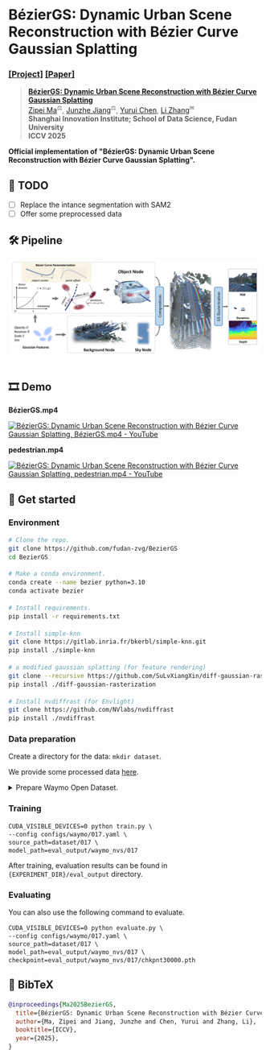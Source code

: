 # BézierGS: Dynamic Urban Scene Reconstruction with Bézier Curve Gaussian Splatting

### [[Project]]() [[Paper]](http://arxiv.org/abs/2506.22099) 

> [**BézierGS: Dynamic Urban Scene Reconstruction with Bézier Curve Gaussian Splatting**](http://arxiv.org/abs/2506.22099)  
> [Zipei Ma](https://xiao10ma.github.io/)<sup>⚖</sup>, [Junzhe Jiang](https://selfspin.github.io/)<sup>⚖</sup>, [Yurui Chen](https://github.com/fumore), [Li Zhang](https://lzrobots.github.io)<sup>✉</sup>  
> **Shanghai Innovation Institute; School of Data Science, Fudan University**<br>
> **ICCV 2025**

**Official implementation of "BézierGS: Dynamic Urban Scene Reconstruction with Bézier Curve Gaussian Splatting".** 

## 📝 TODO
- [ ] Replace the intance segmentation with SAM2
- [ ] Offer some preprocessed data

## 🛠️ Pipeline
<div align="center">
  <img src="assets/pipeline.png"/>
</div><br/>

## 🎞️ Demo

**BézierGS.mp4**

[![BézierGS: Dynamic Urban Scene Reconstruction with Bézier Curve Gaussian Splatting, BézierGS.mp4 - YouTube](https://res.cloudinary.com/marcomontalbano/image/upload/v1751600146/video_to_markdown/images/youtube--lSMn9V2rBLc-c05b58ac6eb4c4700831b2b3070cd403.jpg)](https://www.youtube.com/watch?v=lSMn9V2rBLc "BézierGS: Dynamic Urban Scene Reconstruction with Bézier Curve Gaussian Splatting, BézierGS.mp4 - YouTube")

**pedestrian.mp4**

[![BézierGS: Dynamic Urban Scene Reconstruction with Bézier Curve Gaussian Splatting, pedestrian.mp4 - YouTube](https://res.cloudinary.com/marcomontalbano/image/upload/v1751600597/video_to_markdown/images/youtube--sMb0xTdMumg-c05b58ac6eb4c4700831b2b3070cd403.jpg)](https://www.youtube.com/watch?v=sMb0xTdMumg "BézierGS: Dynamic Urban Scene Reconstruction with Bézier Curve Gaussian Splatting, pedestrian.mp4 - YouTube")

## 🚀 Get started
### Environment
```bash
# Clone the repo.
git clone https://github.com/fudan-zvg/BezierGS
cd BezierGS

# Make a conda environment.
conda create --name bezier python=3.10
conda activate bezier

# Install requirements.
pip install -r requirements.txt

# Install simple-knn
git clone https://gitlab.inria.fr/bkerbl/simple-knn.git
pip install ./simple-knn

# a modified gaussian splatting (for feature rendering)
git clone --recursive https://github.com/SuLvXiangXin/diff-gaussian-rasterization
pip install ./diff-gaussian-rasterization

# Install nvdiffrast (for Envlight)
git clone https://github.com/NVlabs/nvdiffrast
pip install ./nvdiffrast
```

### Data preparation

Create a directory for the data: `mkdir dataset`.

We provide some processed data [here](https://drive.google.com/drive/folders/1Uo-cNq6mSRCk1zbddKcORsFOoKQbp61k?usp=drive_link).

<details> <summary>Prepare Waymo Open Dataset.</summary>

We provide the split file following [EmerNeRF](https://github.com/NVlabs/EmerNeRF). You can refer to this [document](https://github.com/NVlabs/EmerNeRF/blob/main/docs/NOTR.md) for download details.

#### Preprocess the data

Preprocess the example scenes

```bash
python script/waymo/waymo_converter.py --root_dir TRAINING_SET_DIR --save_dir SAVE_DIR --split_file script/waymo/waymo_splits/demo.txt --segment_file script/waymo/waymo_splits/segment_list_train.txt
```

Generating LiDAR depth


```bash
python script/waymo/generate_lidar_depth.py --datadir DATA_DIR
```

Generating sky mask

Install GroundingDINO following this [repo](https://github.com/IDEA-Research/GroundingDINO) and download SAM checkpoint from [this link](https://dl.fbaipublicfiles.com/segment_anything/sam_vit_h_4b8939.pth).

```bash
python script/waymo/generate_sky_mask.py --datadir DATA_DIR --sam_checkpoint SAM_CHECKPOINT
```

Generating intance segmentation
```bash
git clone https://github.com/xiao10ma/Grounded-Segment-Anything.git
cd Grounded-Segment-Anything
```
follow the instruction in the repo to install the dependencies.

Run the following command to generate the instance segmentation.
```bash
bash waymo_run.sh
```
</details>

### Training

```
CUDA_VISIBLE_DEVICES=0 python train.py \
--config configs/waymo/017.yaml \
source_path=dataset/017 \
model_path=eval_output/waymo_nvs/017
```

After training, evaluation results can be found in `{EXPERIMENT_DIR}/eval_output` directory.

### Evaluating

You can also use the following command to evaluate.

```
CUDA_VISIBLE_DEVICES=0 python evaluate.py \
--config configs/waymo/017.yaml \
source_path=dataset/017 \
model_path=eval_output/waymo_nvs/017 \
checkpoint=eval_output/waymo_nvs/017/chkpnt30000.pth
```

## 📜 BibTeX

``` bibtex
@inproceedings{Ma2025BezierGS,
  title={BézierGS: Dynamic Urban Scene Reconstruction with Bézier Curve Gaussian Splatting},
  author={Ma, Zipei and Jiang, Junzhe and Chen, Yurui and Zhang, Li},
  booktitle={ICCV},
  year={2025},
}
```
